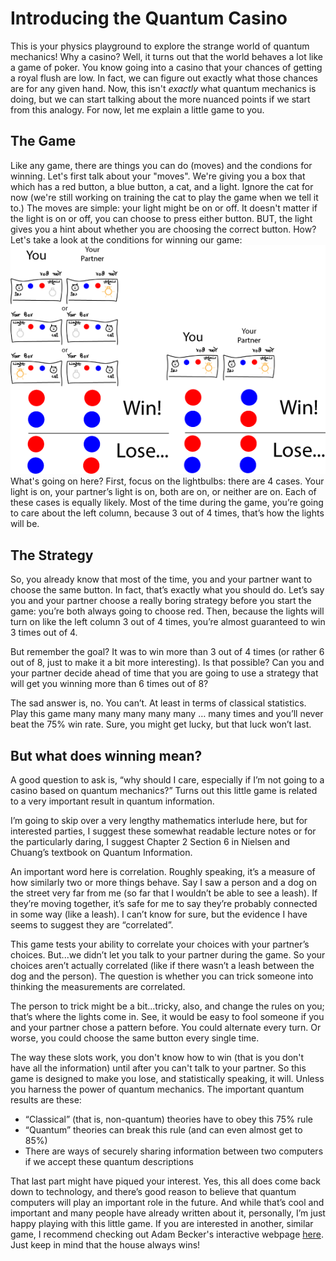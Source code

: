 # Introducing the Quantum Casino

This is your physics playground to explore the strange world of quantum mechanics! Why a casino? Well, it turns out that the world behaves a lot like a game of poker. You know going into a casino that your chances of getting a royal flush are low. In fact, we can figure out exactly what those chances are for any given hand. Now, this isn't _exactly_ what quantum mechanics is doing, but we can start talking about the more nuanced points if we start from this analogy. For now, let me explain a little game to you.

## The Game

Like any game, there are things you can do (moves) and the condions for winning. Let's first talk about your "moves". We're giving you a box that which has a red button, a blue button, a cat, and a light. Ignore the cat for now (we're still working on training the cat to play the game when we tell it to.) The moves are simple: your light might be on or off. It doesn't matter if the light is on or off, you can choose to press either button. BUT, the light gives you a hint about whether you are choosing the correct button. How? Let's take a look at the conditions for winning our game: ![image](about.png) What's going on here? First, focus on the lightbulbs: there are 4 cases. Your light is on, your partner’s light is on, both are on, or neither are on. Each of these cases is equally likely. Most of the time during the game, you’re going to care about the left column, because 3 out of 4 times, that’s how the lights will be.

## The Strategy

So, you already know that most of the time, you and your partner want to choose the same button. In fact, that’s exactly what you should do. Let’s say you and your partner choose a really boring strategy before you start the game: you’re both always going to choose red. Then, because the lights will turn on like the left column 3 out of 4 times, you’re almost guaranteed to win 3 times out of 4.

But remember the goal? It was to win more than 3 out of 4 times (or rather 6 out of 8, just to make it a bit more interesting). Is that possible? Can you and your partner decide ahead of time that you are going to use a strategy that will get you winning more than 6 times out of 8?

The sad answer is, no. You can’t. At least in terms of classical statistics. Play this game many many many many many … many times and you’ll never beat the 75% win rate. Sure, you might get lucky, but that luck won’t last.

## But what does winning mean?

A good question to ask is, “why should I care, especially if I’m not going to a casino based on quantum mechanics?” Turns out this little game is related to a very important result in quantum information.

I’m going to skip over a very lengthy mathematics interlude here, but for interested parties, I suggest these somewhat readable lecture notes or for the particularly daring, I suggest Chapter 2 Section 6 in Nielsen and Chuang’s textbook on Quantum Information.

An important word here is correlation. Roughly speaking, it’s a measure of how similarly two or more things behave. Say I saw a person and a dog on the street very far from me (so far that I wouldn’t be able to see a leash). If they’re moving together, it’s safe for me to say they’re probably connected in some way (like a leash). I can’t know for sure, but the evidence I have seems to suggest they are “correlated”.

This game tests your ability to correlate your choices with your partner’s choices. But...we didn’t let you talk to your partner during the game. So your choices aren’t actually correlated (like if there wasn’t a leash between the dog and the person). The question is whether you can trick someone into thinking the measurements are correlated.

The person to trick might be a bit...tricky, also, and change the rules on you; that’s where the lights come in. See, it would be easy to fool someone if you and your partner chose a pattern before. You could alternate every turn. Or worse, you could choose the same button every single time.

The way these slots work, you don't know how to win (that is you don't have all the information) until after you can't talk to your partner. So this game is designed to make you lose, and statistically speaking, it will. Unless you harness the power of quantum mechanics. The important quantum results are these:

*   “Classical” (that is, non-quantum) theories have to obey this 75% rule
*   “Quantum” theories can break this rule (and can even almost get to 85%)
*   There are ways of securely sharing information between two computers if we accept these quantum descriptions

That last part might have piqued your interest. Yes, this all does come back down to technology, and there’s good reason to believe that quantum computers will play an important role in the future. And while that’s cool and important and many people have already written about it, personally, I’m just happy playing with this little game. If you are interested in another, similar game, I recommend checking out Adam Becker's interactive webpage [here](https://freelanceastro.github.io/bell/). Just keep in mind that the house always wins!